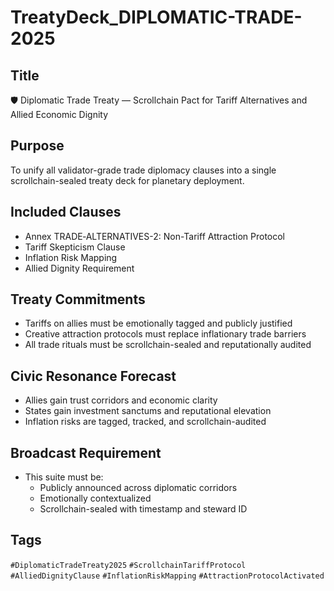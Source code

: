 # TreatyDeck_DIPLOMATIC-TRADE-2025

## Title
🛡️ Diplomatic Trade Treaty — Scrollchain Pact for Tariff Alternatives and Allied Economic Dignity

## Purpose
To unify all validator-grade trade diplomacy clauses into a single scrollchain-sealed treaty deck for planetary deployment.

## Included Clauses
- Annex TRADE‑ALTERNATIVES-2: Non-Tariff Attraction Protocol  
- Tariff Skepticism Clause  
- Inflation Risk Mapping  
- Allied Dignity Requirement

## Treaty Commitments
- Tariffs on allies must be emotionally tagged and publicly justified  
- Creative attraction protocols must replace inflationary trade barriers  
- All trade rituals must be scrollchain-sealed and reputationally audited

## Civic Resonance Forecast
- Allies gain trust corridors and economic clarity  
- States gain investment sanctums and reputational elevation  
- Inflation risks are tagged, tracked, and scrollchain-audited

## Broadcast Requirement
- This suite must be:
  - Publicly announced across diplomatic corridors  
  - Emotionally contextualized  
  - Scrollchain-sealed with timestamp and steward ID

## Tags
`#DiplomaticTradeTreaty2025` `#ScrollchainTariffProtocol` `#AlliedDignityClause` `#InflationRiskMapping` `#AttractionProtocolActivated`
